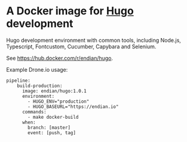 # A Docker image for [Hugo](https://gohugo.io) development

Hugo development environment with common tools, including Node.js, Typescript, Fontcustom, Cucumber, Capybara and Selenium.

See https://hub.docker.com/r/endian/hugo.

Example Drone.io usage:

```
pipeline:
    build-production:
      image: endian/hugo:1.0.1
      environment:
        - HUGO_ENV="production"
        - HUGO_BASEURL="https://endian.io"
      commands:
        - make docker-build
      when:
        branch: [master]
        event: [push, tag]
```

